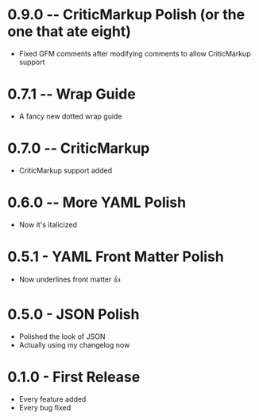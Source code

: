 # 0.9.0 -- CriticMarkup Polish (or the one that ate eight)
- Fixed GFM comments after modifying comments to allow CriticMarkup support

# 0.7.1 -- Wrap Guide
- A fancy new dotted wrap guide

# 0.7.0 -- CriticMarkup
- CriticMarkup support added

# 0.6.0 -- More YAML Polish
- Now it's italicized

# 0.5.1 - YAML Front Matter Polish
- Now underlines front matter :thumbsup:

# 0.5.0 - JSON Polish
- Polished the look of JSON
- Actually using my changelog now

# 0.1.0 - First Release
- Every feature added
- Every bug fixed
